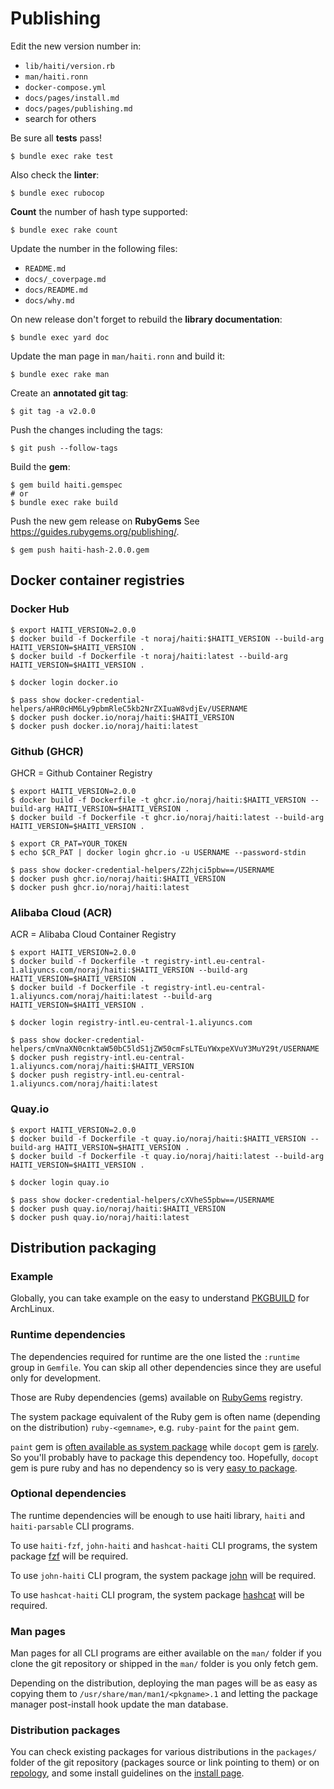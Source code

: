 # Publishing

Edit the new version number in:

- `lib/haiti/version.rb`
- `man/haiti.ronn`
- `docker-compose.yml`
- `docs/pages/install.md`
- `docs/pages/publishing.md`
- search for others

Be sure all **tests** pass!

```
$ bundle exec rake test
```

Also check the **linter**:

```
$ bundle exec rubocop
```

**Count** the number of hash type supported:

```
$ bundle exec rake count
```

Update the number in the following files:

- `README.md`
- `docs/_coverpage.md`
- `docs/README.md`
- `docs/why.md`

On new release don't forget to rebuild the **library documentation**:

```
$ bundle exec yard doc
```

Update the man page in `man/haiti.ronn` and build it:

```
$ bundle exec rake man
```

Create an **annotated git tag**:

```
$ git tag -a v2.0.0
```

Push the changes including the tags:

```
$ git push --follow-tags
```

Build the **gem**:

```
$ gem build haiti.gemspec
# or
$ bundle exec rake build
```

Push the new gem release on **RubyGems** See https://guides.rubygems.org/publishing/.

```
$ gem push haiti-hash-2.0.0.gem
```

## Docker container registries

<!-- tabs:start -->

### **Docker Hub**

```
$ export HAITI_VERSION=2.0.0
$ docker build -f Dockerfile -t noraj/haiti:$HAITI_VERSION --build-arg HAITI_VERSION=$HAITI_VERSION .
$ docker build -f Dockerfile -t noraj/haiti:latest --build-arg HAITI_VERSION=$HAITI_VERSION .

$ docker login docker.io

$ pass show docker-credential-helpers/aHR0cHM6Ly9pbmRleC5kb2NrZXIuaW8vdjEv/USERNAME
$ docker push docker.io/noraj/haiti:$HAITI_VERSION
$ docker push docker.io/noraj/haiti:latest
```

### **Github (GHCR)**

GHCR = Github Container Registry

```
$ export HAITI_VERSION=2.0.0
$ docker build -f Dockerfile -t ghcr.io/noraj/haiti:$HAITI_VERSION --build-arg HAITI_VERSION=$HAITI_VERSION .
$ docker build -f Dockerfile -t ghcr.io/noraj/haiti:latest --build-arg HAITI_VERSION=$HAITI_VERSION .

$ export CR_PAT=YOUR_TOKEN
$ echo $CR_PAT | docker login ghcr.io -u USERNAME --password-stdin

$ pass show docker-credential-helpers/Z2hjci5pbw==/USERNAME
$ docker push ghcr.io/noraj/haiti:$HAITI_VERSION
$ docker push ghcr.io/noraj/haiti:latest
```

### **Alibaba Cloud (ACR)**

ACR = Alibaba Cloud Container Registry

```
$ export HAITI_VERSION=2.0.0
$ docker build -f Dockerfile -t registry-intl.eu-central-1.aliyuncs.com/noraj/haiti:$HAITI_VERSION --build-arg HAITI_VERSION=$HAITI_VERSION .
$ docker build -f Dockerfile -t registry-intl.eu-central-1.aliyuncs.com/noraj/haiti:latest --build-arg HAITI_VERSION=$HAITI_VERSION .

$ docker login registry-intl.eu-central-1.aliyuncs.com

$ pass show docker-credential-helpers/cmVnaXN0cnktaW50bC5ldS1jZW50cmFsLTEuYWxpeXVuY3MuY29t/USERNAME
$ docker push registry-intl.eu-central-1.aliyuncs.com/noraj/haiti:$HAITI_VERSION
$ docker push registry-intl.eu-central-1.aliyuncs.com/noraj/haiti:latest
```

### **Quay.io**

```
$ export HAITI_VERSION=2.0.0
$ docker build -f Dockerfile -t quay.io/noraj/haiti:$HAITI_VERSION --build-arg HAITI_VERSION=$HAITI_VERSION .
$ docker build -f Dockerfile -t quay.io/noraj/haiti:latest --build-arg HAITI_VERSION=$HAITI_VERSION .

$ docker login quay.io

$ pass show docker-credential-helpers/cXVheS5pbw==/USERNAME
$ docker push quay.io/noraj/haiti:$HAITI_VERSION
$ docker push quay.io/noraj/haiti:latest
```

<!-- tabs:end -->

## Distribution packaging

### Example

Globally, you can take example on the easy to understand [PKGBUILD](https://aur.archlinux.org/cgit/aur.git/tree/PKGBUILD?h=haiti) for ArchLinux.

### Runtime dependencies

The dependencies required for runtime are the one listed the `:runtime` group in `Gemfile`. You can skip all other dependencies since they are useful only for development.

Those are Ruby dependencies (gems) available on [RubyGems](https://rubygems.org/) registry.

The system package equivalent of the Ruby gem is often name (depending on the distribution) `ruby-<gemname>`, e.g. `ruby-paint` for the `paint` gem.

`paint` gem is [often available as system package](https://repology.org/project/ruby:paint/versions) while `docopt` gem is [rarely](https://repology.org/project/ruby:docopt/versions). So you'll probably have to package this dependency too. Hopefully, `docopt` gem is pure ruby and has no dependency so is very [easy to package](https://github.com/BlackArch/blackarch/blob/master/packages/ruby-docopt/PKGBUILD).

### Optional dependencies

The runtime dependencies will be enough to use haiti library, `haiti` and `haiti-parsable` CLI programs.

To use `haiti-fzf`, `john-haiti` and `hashcat-haiti` CLI programs, the system package [fzf](https://repology.org/project/fzf/versions) will be required.

To use `john-haiti` CLI program, the system package [john](https://repology.org/project/john/versions) will be required.

To use `hashcat-haiti` CLI program, the system package [hashcat](https://repology.org/project/hashcat/versions) will be required.

### Man pages

Man pages for all CLI programs are either available on the `man/` folder if you clone the git repository or shipped in the `man/` folder is you only fetch gem.

Depending on the distribution, deploying the man pages will be as easy as copying them to `/usr/share/man/man1/<pkgname>.1` and letting the package manager post-install hook update the man database.

### Distribution packages

You can check existing packages for various distributions in the `packages/` folder of the git repository (packages source or link pointing to them) or on [repology](https://repology.org/project/haiti/versions), and some install guidelines on the [install page](https://noraj.github.io/haiti/#/pages/install).
